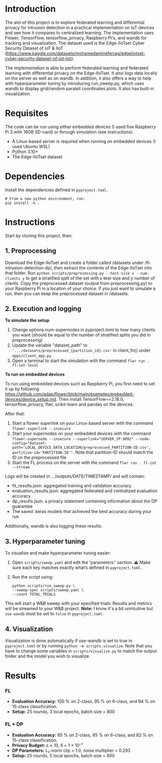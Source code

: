 # Introduction
The aim of this project is to explore federated learning and differential privacy for intrusion detection in a practical implementation on IoT-devices and see how it compares to centralized learning. The implementation uses Flower, TensorFlow, tensorflow_privacy, Raspberry Pi's, and wandb for tracking and visualization. The dataset used is the Edge-IIoTset Cyber Security Dataset of IoT & IIoT (https://www.kaggle.com/datasets/mohamedamineferrag/edgeiiotset-cyber-security-dataset-of-iot-iiot).

The implementation is able to perform federated learning and federated learning with differential privacy on the Edge-IIoTset. It also logs data locally on the server as well as on wandb. In addition, it also offers a way to help with hyperparameter tuning by introducing run_sweep.py, which uses wandb to display grid/random paralell coordinates plots. It also has built-in visualization.

# Requisites
The code can be run using either embedded devices (I used five Raspberry Pi 3 with 16GB SD-card) or through simulation (see instructions).

* A Linux-based server is required when running on embedded devices (I used Ubuntu WSL)
* Python 3.10+
* The Edge-IIoTset dataset

# Dependencies
Install the dependencies defined in `pyproject.toml`.

```
# From a new python environment, run:
pip install -e .
```

# Instructions

Start by cloning this project, then:

## 1. Preprocessing
Download the Edge-IIoTset and create a folder called /datasets under /fl-intrusion-detection-dp/, then extract the contents of the Edge-IIoTset into that folder. Run `python scripts/preprocessing.py --test-size x --num-clients y` to get a stratified split of the set with x test-size and y number of clients. Copy the preprocessed dataset (output from preprocessing.py) to your Raspberry Pi in a location of your choice. If you just want to simulate a run, then you can keep the preprocessed dataset in /datasets.

## 2. Execution and logging
**To simulate the setup**

1. Change options.num-supernodes in pyproject.toml to how many clients you want (should be equal to the number of stratified splits you did in preprocessing)
2. Update the variable "dataset_path" to `'.../datasets/preprocessed_{partition_id}.csv'` in client_fn() under `apps/client_app.py`
3. Open a terminal to start the simulation with the command `flwr run . fl-iot-local`

**To run on embedded devices**

To run using embedded devices such as Raspberry Pi, you first need to set it up by following https://github.com/adap/flower/blob/main/examples/embedded-devices/device_setup.md. Then install TensorFlow==2.18.0, tensorflow_privacy, flwr, scikit-learn and pandas on the devices.

After that:

1. Start a flower superlink on your Linux-based server with the command `flower-superlink --insecure`
3. Start your supernodes on your embedded devices with the command `flower-supernode --insecure --superlink="SERVER_IP:9092" --node-config="dataset-path='LOCAL_DEVICE_DATA_LOCATION/preprocessed_PARTITION-ID.csv', partition-id='PARTITION-ID'"`. Note that partition-ID should match the ID on the preprocessed file
4. Start the FL process on the server with the command `flwr run . fl-iot --stream`

Logs will be created in .../outputs/DATE/TIMESTAMP/ and will contain:

* fit_results.json: aggregated training and validation accuracy
* evaluation_results.json: aggregated federated and centralized evaluation accuracy
* dp_results.json: a privacy statement containing information about the DP guarantee
* The saved .keras models that achieved the best accuracy during your run

Additionally, wandb is also logging these results.

## 3. Hyperparameter tuning
To visualize and make hyperparameter tuning easier:

1. Open `scripts/sweep.yaml` and edit the 'parameters:' section. **⚠️** Make sure each key matches exactly what’s defined in `pyproject.toml`.
2. Run the script using:

    ```
    python scripts/run_sweep.py \
    --sweep-spec scripts/sweep.yaml \
    --count TOTAL_TRIALS
    ```

This will start a W&B sweep with your specified trials. Results and metrics will be streamed to your W&B project. **Note:** I know it's a bit unintuitive but `use-wandb` must be set to `false` in `pyproject.toml`.

## 4. Visualization
Visualization is done automatically if use-wandb is set to true in `pyproject.toml` or by running `python -m scripts.visualize`. Note that you have to change some variables in `scripts/visualize.py` to match the output folder and the model you wish to visualize.

# Results
### FL
- **Evaluation Accuracy:** 100 % on 2-class, 95 % on 6-class, and 94 % on 15-class classification.
- **Setup:** 25 rounds, 3 local epochs, batch size = 800

### FL + DP
- **Evaluation Accuracy:** 95 % on 2-class, 85 % on 6-class, and 82 % on 15-class classification.
- **Privacy Budget:** ε ≈ 10, δ = 1 × 10⁻⁷  
- **DP Parameters:** L₂-norm clip = 1.0, noise multiplier = 0.293
- **Setup:** 25 rounds, 5 local epochs, batch size = 800

